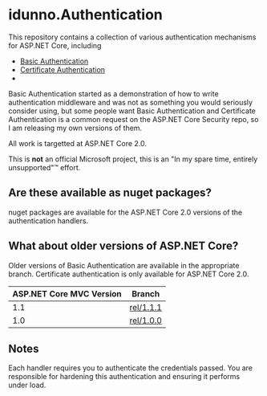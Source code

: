 ﻿# idunno.Authentication

This repository contains a collection of various authentication mechanisms for ASP.NET Core, including

* [Basic Authentication](src/idunno.Authentication.Basic/)
* [Certificate Authentication](src/idunno.Authentication.Certificate/)
* 
Basic Authentication started as a demonstration of how to write authentication middleware and was not 
as something you would seriously consider using, but some people want Basic Authentication and 
Certificate Authentication is a common request on the ASP.NET Core Security repo, so I am releasing my own versions of them.

All work is targetted at ASP.NET Core 2.0.

This is **not** an official Microsoft project, this is an "In my spare time, entirely unsupported"™ effort.

## Are these available as nuget packages?

nuget packages are available for the ASP.NET Core 2.0 versions of the authentication handlers.


## What about older versions of ASP.NET Core?

Older versions of Basic Authentication are available in the appropriate branch.
Certificate authentication is only available for ASP.NET Core 2.0.

| ASP.NET Core MVC Version | Branch                                                           |
|--------------------------|------------------------------------------------------------------|
| 1.1                      | [rel/1.1.1](https://github.com/blowdart/idunno.Authentication/tree/rel/1.1.1) |
| 1.0                      | [rel/1.0.0](https://github.com/blowdart/idunno.Authentication/tree/rel/1.0.0) |

## Notes

Each handler requires you to authenticate the credentials passed. 
You are responsible for hardening this authentication and ensuring it performs under load.
